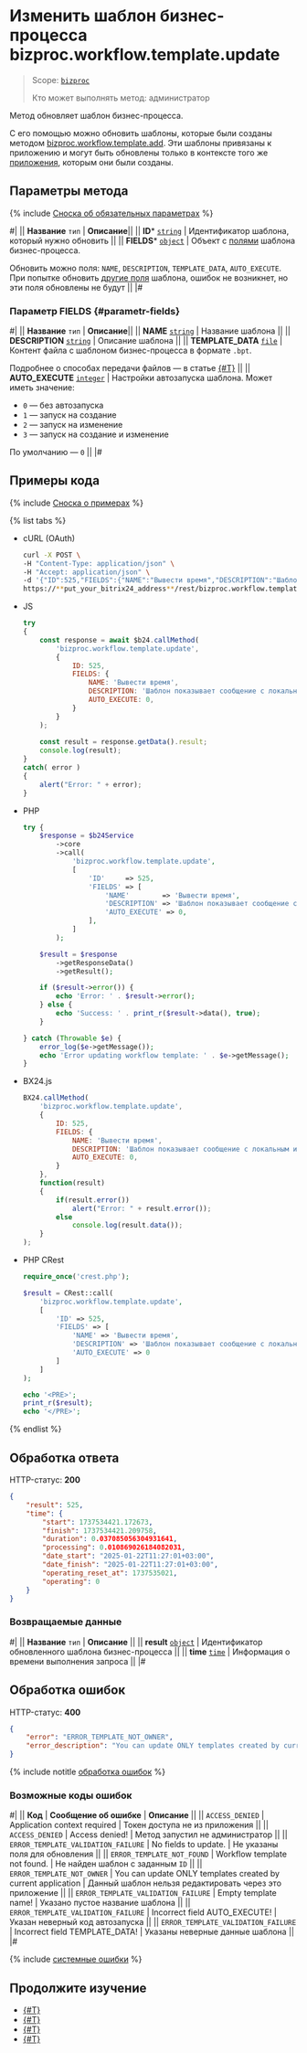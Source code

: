 # Изменить шаблон бизнес-процесса bizproc.workflow.template.update

> Scope: [`bizproc`](../../scopes/permissions.md)
>
> Кто может выполнять метод: администратор

Метод обновляет шаблон бизнес-процесса.

С его помощью можно обновить шаблоны, которые были созданы методом [bizproc.workflow.template.add](./bizproc-workflow-template-add.md). Эти шаблоны привязаны к приложению и могут быть обновлены только в контексте того же [приложения](../../app-installation/index.md), которым они были созданы.

## Параметры метода

{% include [Сноска об обязательных параметрах](../../../_includes/required.md) %}

#|
|| **Название**
`тип` | **Описание**||
|| **ID***
[`string`](../../data-types.md) | Идентификатор шаблона, который нужно обновить ||
|| **FIELDS***
[`object`](../../data-types.md) | Объект с [полями](#parametr-fields) шаблона бизнес-процесса. 

Обновить можно поля: `NAME`, `DESCRIPTION`, `TEMPLATE_DATA`, `AUTO_EXECUTE`. При попытке обновить [другие поля](./bizproc-workflow-template-list.md#fields) шаблона, ошибок не возникнет, но эти поля обновлены не будут ||
|#

### Параметр FIELDS {#parametr-fields}

#|
|| **Название**
`тип` | **Описание**||
|| **NAME**
[`string`](../../data-types.md) | Название шаблона ||
|| **DESCRIPTION**
[`string`](../../data-types.md) | Описание шаблона ||
|| **TEMPLATE_DATA**
[`file`](../../data-types.md) | Контент файла с шаблоном бизнес-процесса в формате `.bpt`.

Подробнее о способах передачи файлов — в статье [{#T}](../../files/how-to-update-files.md) ||
|| **AUTO_EXECUTE**
[`integer`](../../data-types.md) | Настройки автозапуска шаблона. Может иметь значение:

- `0` — без автозапуска
- `1` — запуск на создание
- `2` — запуск на изменение
- `3` — запуск на создание и изменение

По умолчанию — `0` ||
|#

## Примеры  кода

{% include [Сноска о примерах](../../../_includes/examples.md) %}

{% list tabs %}

- cURL (OAuth)

    ```bash
    curl -X POST \
    -H "Content-Type: application/json" \
    -H "Accept: application/json" \
    -d '{"ID":525,"FIELDS":{"NAME":"Вывести время","DESCRIPTION":"Шаблон показывает сообщение с локальным и серверным временем","AUTO_EXECUTE":0},"auth":"**put_access_token_here**"}' \
    https://**put_your_bitrix24_address**/rest/bizproc.workflow.template.update
    ```

- JS


    ```js
    try
    {
    	const response = await $b24.callMethod(
    		'bizproc.workflow.template.update',
    		{
    			ID: 525,
    			FIELDS: {
    				NAME: 'Вывести время',
    				DESCRIPTION: 'Шаблон показывает сообщение с локальным и серверным временем',
    				AUTO_EXECUTE: 0,
    			}
    		}
    	);
    	
    	const result = response.getData().result;
    	console.log(result);
    }
    catch( error )
    {
    	alert("Error: " + error);
    }
    ```

- PHP


    ```php
    try {
        $response = $b24Service
            ->core
            ->call(
                'bizproc.workflow.template.update',
                [
                    'ID'     => 525,
                    'FIELDS' => [
                        'NAME'        => 'Вывести время',
                        'DESCRIPTION' => 'Шаблон показывает сообщение с локальным и серверным временем',
                        'AUTO_EXECUTE' => 0,
                    ],
                ]
            );
    
        $result = $response
            ->getResponseData()
            ->getResult();
    
        if ($result->error()) {
            echo 'Error: ' . $result->error();
        } else {
            echo 'Success: ' . print_r($result->data(), true);
        }
    
    } catch (Throwable $e) {
        error_log($e->getMessage());
        echo 'Error updating workflow template: ' . $e->getMessage();
    }
    ```

- BX24.js

    ```js
    BX24.callMethod(
        'bizproc.workflow.template.update',
        {
            ID: 525,
            FIELDS: {
                NAME: 'Вывести время',
                DESCRIPTION: 'Шаблон показывает сообщение с локальным и серверным временем',
                AUTO_EXECUTE: 0,
            }
        },
        function(result)
        {
            if(result.error())
                alert("Error: " + result.error());
            else
                console.log(result.data());
        }
    );
    ```

- PHP CRest

    ```php
    require_once('crest.php');

    $result = CRest::call(
        'bizproc.workflow.template.update',
        [
            'ID' => 525,
            'FIELDS' => [
                'NAME' => 'Вывести время',
                'DESCRIPTION' => 'Шаблон показывает сообщение с локальным и серверным временем',
                'AUTO_EXECUTE' => 0
            ]
        ]
    );

    echo '<PRE>';
    print_r($result);
    echo '</PRE>';
    ```

{% endlist %}

## Обработка ответа

HTTP-статус: **200**

```json
{
    "result": 525,
    "time": {
        "start": 1737534421.172673,
        "finish": 1737534421.209758,
        "duration": 0.037085056304931641,
        "processing": 0.010869026184082031,
        "date_start": "2025-01-22T11:27:01+03:00",
        "date_finish": "2025-01-22T11:27:01+03:00",
        "operating_reset_at": 1737535021,
        "operating": 0
    }
}
```

### Возвращаемые данные

#|
|| **Название**
`тип` | **Описание** ||
|| **result**
[`object`](../../data-types.md) | Идентификатор обновленного шаблона бизнес-процесса ||
|| **time**
[`time`](../../data-types.md#time) | Информация о времени выполнения запроса ||
|#

## Обработка ошибок

HTTP-статус: **400**

```json
{
    "error": "ERROR_TEMPLATE_NOT_OWNER",
    "error_description": "You can update ONLY templates created by current application",
}
```

{% include notitle [обработка ошибок](../../../_includes/error-info.md) %}

### Возможные коды ошибок

#|
|| **Код** | **Сообщение об ошибке** | **Описание** ||
|| `ACCESS_DENIED` | Application context required | Токен доступа не из приложения ||
|| `ACCESS_DENIED` | Access denied! | Метод запустил не администратор ||
|| `ERROR_TEMPLATE_VALIDATION_FAILURE` | No fields to update. | Не указаны поля для обновления ||
|| `ERROR_TEMPLATE_NOT_FOUND` | Workflow template not found. | Не найден шаблон с заданным `ID` ||
|| `ERROR_TEMPLATE_NOT_OWNER` | You can update ONLY templates created by current application | Данный шаблон нельзя редактировать через это приложение ||
|| `ERROR_TEMPLATE_VALIDATION_FAILURE` | Empty template name! | Указано пустое название шаблона ||
|| `ERROR_TEMPLATE_VALIDATION_FAILURE` | Incorrect field AUTO_EXECUTE! | Указан неверный код автозапуска ||
|| `ERROR_TEMPLATE_VALIDATION_FAILURE` | Incorrect field TEMPLATE_DATA! | Указаны неверные данные шаблона ||
|#

{% include [системные ошибки](../../../_includes/system-errors.md) %}

## Продолжите изучение 

- [{#T}](./index.md)
- [{#T}](./bizproc-workflow-template-add.md)
- [{#T}](./bizproc-workflow-template-list.md)
- [{#T}](./bizproc-workflow-template-delete.md)